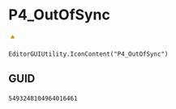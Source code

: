 # P4_OutOfSync
![](/img/P4_OutOfSync.png)

``` CSharp
EditorGUIUtility.IconContent("P4_OutOfSync")
```
## GUID
```
5493248104964016461
```
